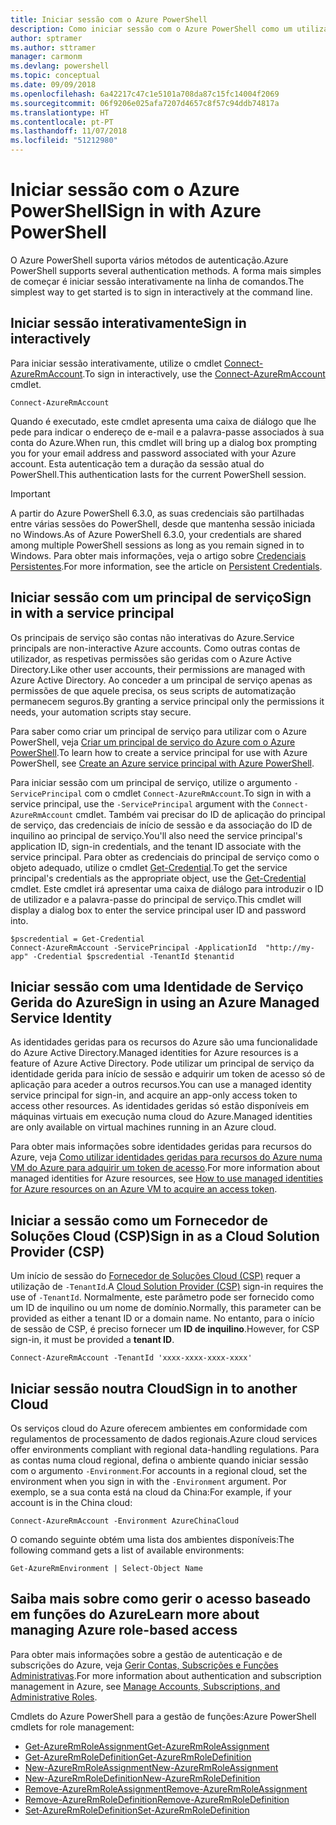 ```yaml
---
title: Iniciar sessão com o Azure PowerShell
description: Como iniciar sessão com o Azure PowerShell como um utilizador, principal de serviço ou com identidades geridas para recursos do Azure.
author: sptramer
ms.author: sttramer
manager: carmonm
ms.devlang: powershell
ms.topic: conceptual
ms.date: 09/09/2018
ms.openlocfilehash: 6a42217c47c1e5101a708da87c15fc14004f2069
ms.sourcegitcommit: 06f9206e025afa7207d4657c8f57c94ddb74817a
ms.translationtype: HT
ms.contentlocale: pt-PT
ms.lasthandoff: 11/07/2018
ms.locfileid: "51212980"
---
```

# <a name="sign-in-with-azure-powershell"></a><span data-ttu-id="36b0c-103">Iniciar sessão com o Azure PowerShell</span><span class="sxs-lookup"><span data-stu-id="36b0c-103">Sign in with Azure PowerShell</span></span>

<span data-ttu-id="36b0c-104">O Azure PowerShell suporta vários métodos de autenticação.</span><span class="sxs-lookup"><span data-stu-id="36b0c-104">Azure PowerShell supports several authentication methods.</span></span> <span data-ttu-id="36b0c-105">A forma mais simples de começar é iniciar sessão interativamente na linha de comandos.</span><span class="sxs-lookup"><span data-stu-id="36b0c-105">The simplest way to get started is to sign in interactively at the command line.</span></span>

## <a name="sign-in-interactively"></a><span data-ttu-id="36b0c-106">Iniciar sessão interativamente</span><span class="sxs-lookup"><span data-stu-id="36b0c-106">Sign in interactively</span></span>

<span data-ttu-id="36b0c-107">Para iniciar sessão interativamente, utilize o cmdlet [Connect-AzureRmAccount](/powershell/module/azurerm.profile/connect-azurermaccount).</span><span class="sxs-lookup"><span data-stu-id="36b0c-107">To sign in interactively, use the [Connect-AzureRmAccount](/powershell/module/azurerm.profile/connect-azurermaccount) cmdlet.</span></span>

```azurepowershell-interactive
Connect-AzureRmAccount
```

<span data-ttu-id="36b0c-108">Quando é executado, este cmdlet apresenta uma caixa de diálogo que lhe pede para indicar o endereço de e-mail e a palavra-passe associados à sua conta do Azure.</span><span class="sxs-lookup"><span data-stu-id="36b0c-108">When run, this cmdlet will bring up a dialog box prompting you for your email address and password associated with your Azure account.</span></span> <span data-ttu-id="36b0c-109">Esta autenticação tem a duração da sessão atual do PowerShell.</span><span class="sxs-lookup"><span data-stu-id="36b0c-109">This authentication lasts for the current PowerShell session.</span></span>

> [!IMPORTANT]
> <span data-ttu-id="36b0c-110">A partir do Azure PowerShell 6.3.0, as suas credenciais são partilhadas entre várias sessões do PowerShell, desde que mantenha sessão iniciada no Windows.</span><span class="sxs-lookup"><span data-stu-id="36b0c-110">As of Azure PowerShell 6.3.0, your credentials are shared among multiple PowerShell sessions as long as you remain signed in to Windows.</span></span> <span data-ttu-id="36b0c-111">Para obter mais informações, veja o artigo sobre [Credenciais Persistentes](context-persistence.md).</span><span class="sxs-lookup"><span data-stu-id="36b0c-111">For more information, see the article on [Persistent Credentials](context-persistence.md).</span></span>

## <a name="sign-in-with-a-service-principal"></a><span data-ttu-id="36b0c-112">Iniciar sessão com um principal de serviço</span><span class="sxs-lookup"><span data-stu-id="36b0c-112">Sign in with a service principal</span></span>

<span data-ttu-id="36b0c-113">Os principais de serviço são contas não interativas do Azure.</span><span class="sxs-lookup"><span data-stu-id="36b0c-113">Service principals are non-interactive Azure accounts.</span></span> <span data-ttu-id="36b0c-114">Como outras contas de utilizador, as respetivas permissões são geridas com o Azure Active Directory.</span><span class="sxs-lookup"><span data-stu-id="36b0c-114">Like other user accounts, their permissions are managed with Azure Active Directory.</span></span> <span data-ttu-id="36b0c-115">Ao conceder a um principal de serviço apenas as permissões de que aquele precisa, os seus scripts de automatização permanecem seguros.</span><span class="sxs-lookup"><span data-stu-id="36b0c-115">By granting a service principal only the permissions it needs, your automation scripts stay secure.</span></span>

<span data-ttu-id="36b0c-116">Para saber como criar um principal de serviço para utilizar com o Azure PowerShell, veja [Criar um principal de serviço do Azure com o Azure PowerShell](create-azure-service-principal-azureps.md).</span><span class="sxs-lookup"><span data-stu-id="36b0c-116">To learn how to create a service principal for use with Azure PowerShell, see [Create an Azure service principal with Azure PowerShell](create-azure-service-principal-azureps.md).</span></span>

<span data-ttu-id="36b0c-117">Para iniciar sessão com um principal de serviço, utilize o argumento `-ServicePrincipal` com o cmdlet `Connect-AzureRmAccount`.</span><span class="sxs-lookup"><span data-stu-id="36b0c-117">To sign in with a service principal, use the `-ServicePrincipal` argument with the `Connect-AzureRmAccount` cmdlet.</span></span> <span data-ttu-id="36b0c-118">Também vai precisar do ID de aplicação do principal de serviço, das credenciais de início de sessão e da associação do ID de inquilino ao principal de serviço.</span><span class="sxs-lookup"><span data-stu-id="36b0c-118">You'll also need the service principal's application ID, sign-in credentials, and the tenant ID associate with the service principal.</span></span> <span data-ttu-id="36b0c-119">Para obter as credenciais do principal de serviço como o objeto adequado, utilize o cmdlet [Get-Credential](/powershell/module/microsoft.powershell.security/get-credential).</span><span class="sxs-lookup"><span data-stu-id="36b0c-119">To get the service principal's credentials as the appropriate object, use the [Get-Credential](/powershell/module/microsoft.powershell.security/get-credential) cmdlet.</span></span> <span data-ttu-id="36b0c-120">Este cmdlet irá apresentar uma caixa de diálogo para introduzir o ID de utilizador e a palavra-passe do principal de serviço.</span><span class="sxs-lookup"><span data-stu-id="36b0c-120">This cmdlet will display a dialog box to enter the service principal user ID and password into.</span></span>

```azurepowershell-interactive
$pscredential = Get-Credential
Connect-AzureRmAccount -ServicePrincipal -ApplicationId  "http://my-app" -Credential $pscredential -TenantId $tenantid
```

## <a name="sign-in-using-an-azure-managed-service-identity"></a><span data-ttu-id="36b0c-121">Iniciar sessão com uma Identidade de Serviço Gerida do Azure</span><span class="sxs-lookup"><span data-stu-id="36b0c-121">Sign in using an Azure Managed Service Identity</span></span>

<span data-ttu-id="36b0c-122">As identidades geridas para os recursos do Azure são uma funcionalidade do Azure Active Directory.</span><span class="sxs-lookup"><span data-stu-id="36b0c-122">Managed identities for Azure resources is a feature of Azure Active Directory.</span></span> <span data-ttu-id="36b0c-123">Pode utilizar um principal de serviço da identidade gerida para início de sessão e adquirir um token de acesso só de aplicação para aceder a outros recursos.</span><span class="sxs-lookup"><span data-stu-id="36b0c-123">You can use a managed identity service principal for sign-in, and acquire an app-only access token to access other resources.</span></span> <span data-ttu-id="36b0c-124">As identidades geridas só estão disponíveis em máquinas virtuais em execução numa cloud do Azure.</span><span class="sxs-lookup"><span data-stu-id="36b0c-124">Managed identities are only available on virtual machines running in an Azure cloud.</span></span>

<span data-ttu-id="36b0c-125">Para obter mais informações sobre identidades geridas para recursos do Azure, veja [Como utilizar identidades geridas para recursos do Azure numa VM do Azure para adquirir um token de acesso](/azure/active-directory/managed-identities-azure-resources/how-to-use-vm-token).</span><span class="sxs-lookup"><span data-stu-id="36b0c-125">For more information about managed identities for Azure resources, see [How to use managed identities for Azure resources on an Azure VM to acquire an access token](/azure/active-directory/managed-identities-azure-resources/how-to-use-vm-token).</span></span>

## <a name="sign-in-as-a-cloud-solution-provider-csp"></a><span data-ttu-id="36b0c-126">Iniciar a sessão como um Fornecedor de Soluções Cloud (CSP)</span><span class="sxs-lookup"><span data-stu-id="36b0c-126">Sign in as a Cloud Solution Provider (CSP)</span></span>

<span data-ttu-id="36b0c-127">Um início de sessão do [Fornecedor de Soluções Cloud (CSP)](https://azure.microsoft.com/en-us/offers/ms-azr-0145p/) requer a utilização de `-TenantId`.</span><span class="sxs-lookup"><span data-stu-id="36b0c-127">A [Cloud Solution Provider (CSP)](https://azure.microsoft.com/en-us/offers/ms-azr-0145p/) sign-in requires the use of `-TenantId`.</span></span> <span data-ttu-id="36b0c-128">Normalmente, este parâmetro pode ser fornecido como um ID de inquilino ou um nome de domínio.</span><span class="sxs-lookup"><span data-stu-id="36b0c-128">Normally, this parameter can be provided as either a tenant ID or a domain name.</span></span> <span data-ttu-id="36b0c-129">No entanto, para o início de sessão de CSP, é preciso fornecer um **ID de inquilino**.</span><span class="sxs-lookup"><span data-stu-id="36b0c-129">However, for CSP sign-in, it must be provided a **tenant ID**.</span></span>

```azurepowershell-interactive
Connect-AzureRmAccount -TenantId 'xxxx-xxxx-xxxx-xxxx'
```

## <a name="sign-in-to-another-cloud"></a><span data-ttu-id="36b0c-130">Iniciar sessão noutra Cloud</span><span class="sxs-lookup"><span data-stu-id="36b0c-130">Sign in to another Cloud</span></span>

<span data-ttu-id="36b0c-131">Os serviços cloud do Azure oferecem ambientes em conformidade com regulamentos de processamento de dados regionais.</span><span class="sxs-lookup"><span data-stu-id="36b0c-131">Azure cloud services offer environments compliant with regional data-handling regulations.</span></span>
<span data-ttu-id="36b0c-132">Para as contas numa cloud regional, defina o ambiente quando iniciar sessão com o argumento `-Environment`.</span><span class="sxs-lookup"><span data-stu-id="36b0c-132">For accounts in a regional cloud, set the environment when you sign in with the `-Environment` argument.</span></span>
<span data-ttu-id="36b0c-133">Por exemplo, se a sua conta está na cloud da China:</span><span class="sxs-lookup"><span data-stu-id="36b0c-133">For example, if your account is in the China cloud:</span></span>

```azurepowershell-interactive
Connect-AzureRmAccount -Environment AzureChinaCloud
```

<span data-ttu-id="36b0c-134">O comando seguinte obtém uma lista dos ambientes disponíveis:</span><span class="sxs-lookup"><span data-stu-id="36b0c-134">The following command gets a list of available environments:</span></span>

```azurepowershell-interactive
Get-AzureRmEnvironment | Select-Object Name
```

## <a name="learn-more-about-managing-azure-role-based-access"></a><span data-ttu-id="36b0c-135">Saiba mais sobre como gerir o acesso baseado em funções do Azure</span><span class="sxs-lookup"><span data-stu-id="36b0c-135">Learn more about managing Azure role-based access</span></span>

<span data-ttu-id="36b0c-136">Para obter mais informações sobre a gestão de autenticação e de subscrições do Azure, veja [Gerir Contas, Subscrições e Funções Administrativas](/azure/active-directory/role-based-access-control-configure).</span><span class="sxs-lookup"><span data-stu-id="36b0c-136">For more information about authentication and subscription management in Azure, see [Manage Accounts, Subscriptions, and Administrative Roles](/azure/active-directory/role-based-access-control-configure).</span></span>

<span data-ttu-id="36b0c-137">Cmdlets do Azure PowerShell para a gestão de funções:</span><span class="sxs-lookup"><span data-stu-id="36b0c-137">Azure PowerShell cmdlets for role management:</span></span>

* [<span data-ttu-id="36b0c-138">Get-AzureRmRoleAssignment</span><span class="sxs-lookup"><span data-stu-id="36b0c-138">Get-AzureRmRoleAssignment</span></span>](/powershell/module/AzureRM.Resources/Get-AzureRmRoleAssignment)
* [<span data-ttu-id="36b0c-139">Get-AzureRmRoleDefinition</span><span class="sxs-lookup"><span data-stu-id="36b0c-139">Get-AzureRmRoleDefinition</span></span>](/powershell/module/AzureRM.Resources/Get-AzureRmRoleDefinition)
* [<span data-ttu-id="36b0c-140">New-AzureRmRoleAssignment</span><span class="sxs-lookup"><span data-stu-id="36b0c-140">New-AzureRmRoleAssignment</span></span>](/powershell/module/AzureRM.Resources/New-AzureRmRoleAssignment)
* [<span data-ttu-id="36b0c-141">New-AzureRmRoleDefinition</span><span class="sxs-lookup"><span data-stu-id="36b0c-141">New-AzureRmRoleDefinition</span></span>](/powershell/module/AzureRM.Resources/New-AzureRmRoleDefinition)
* [<span data-ttu-id="36b0c-142">Remove-AzureRmRoleAssignment</span><span class="sxs-lookup"><span data-stu-id="36b0c-142">Remove-AzureRmRoleAssignment</span></span>](/powershell/module/AzureRM.Resources/Remove-AzureRmRoleAssignment)
* [<span data-ttu-id="36b0c-143">Remove-AzureRmRoleDefinition</span><span class="sxs-lookup"><span data-stu-id="36b0c-143">Remove-AzureRmRoleDefinition</span></span>](/powershell/module/AzureRM.Resources/Remove-AzureRmRoleDefinition)
* [<span data-ttu-id="36b0c-144">Set-AzureRmRoleDefinition</span><span class="sxs-lookup"><span data-stu-id="36b0c-144">Set-AzureRmRoleDefinition</span></span>](/powershell/module/AzureRM.Resources/Set-AzureRmRoleDefinition)
